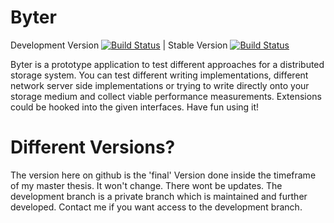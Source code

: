 # Byter

Development Version [![Build Status](https://ci.0x09.de/job/deB4SH.byter/badge/icon)](https://ci.0x09.de/job/deB4SH.byter) | Stable Version [![Build Status](https://ci.0x09.de/job/deB4SH.byter.github/badge/icon)](https://ci.0x09.de/job/deB4SH.byter.github)

Byter is a prototype application to test different approaches for a distributed storage system. 
You can test different writing implementations, different network server side implementations or trying to write directly onto your storage medium and collect viable performance measurements.
Extensions could be hooked into the given interfaces. Have fun using it!

# Different Versions?

The version here on github is the 'final' Version done inside the timeframe of my master thesis. It won't change. There wont be updates. The development branch is a private branch which is maintained and further developed. Contact me if you want access to the development branch.
